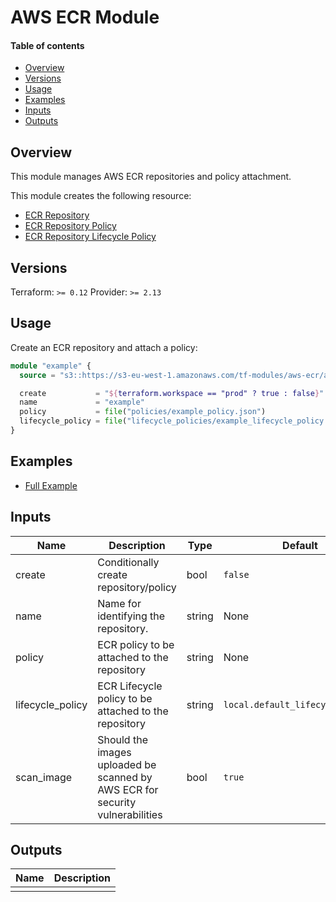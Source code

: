 <!-- vim: set ft=markdown: -->
# AWS ECR Module

#### Table of contents

<!-- vim-markdown-toc GFM -->

* [Overview](#overview)
* [Versions](#versions)
* [Usage](#usage)
* [Examples](#examples)
* [Inputs](#inputs)
* [Outputs](#outputs)

<!-- vim-markdown-toc -->

## Overview

This module manages AWS ECR repositories and policy attachment.

This module creates the following resource:
* [ECR Repository](https://www.terraform.io/docs/providers/aws/r/ecr_repository.html)
* [ECR Repository Policy](https://www.terraform.io/docs/providers/aws/r/ecr_repository_policy.html)
* [ECR Repository Lifecycle Policy](https://www.terraform.io/docs/providers/aws/r/ecr_lifecycle_policy.html)

## Versions

Terraform: `>= 0.12`
Provider: `>= 2.13`

## Usage

Create an ECR repository and attach a policy:

```tf
module "example" {
  source = "s3::https://s3-eu-west-1.amazonaws.com/tf-modules/aws-ecr/aws-ecr-0.1.0.tar.gz"

  create           = "${terraform.workspace == "prod" ? true : false}"
  name             = "example"
  policy           = file("policies/example_policy.json")
  lifecycle_policy = file("lifecycle_policies/example_lifecycle_policy.json")
}
```

## Examples

* [Full Example](./examples/full-example)

## Inputs

| Name             | Description                                                                   | Type   | Default                          |
|------------------|-------------------------------------------------------------------------------|--------|----------------------------------|
| create           | Conditionally create repository/policy                                        | bool   | `false`                          |
| name             | Name for identifying the repository.                                          | string | None                             |
| policy           | ECR policy to be attached to the repository                                   | string | None                             |
| lifecycle_policy | ECR Lifecycle policy to be attached to the repository                         | string | `local.default_lifecycle_policy` |
| scan_image       | Should the images uploaded be scanned by AWS ECR for security vulnerabilities | bool   | `true`                           |

## Outputs

| Name | Description |
|------|-------------|
|      |             |

